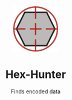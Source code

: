 <div align="center">
<p>
    <img alt="Hex-Hunter Logo" src="https://raw.githubusercontent.com/scholarsmate/Hex-Hunter/main/images/Hex-Hunter.png" width=120>
</p>

# Hex-Hunter
Finds encoded data
